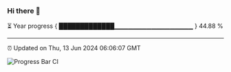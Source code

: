 ### Hi there 👋

⏳ Year progress { █████████████▁▁▁▁▁▁▁▁▁▁▁▁▁▁▁▁▁ } 44.88 %

---

⏰ Updated on Thu, 13 Jun 2024 06:06:07 GMT

![Progress Bar CI](https://github.com/liununu/liununu/workflows/Progress%20Bar%20CI/badge.svg)
